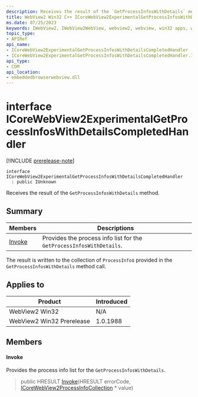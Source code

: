 ```yaml
---
description: Receives the result of the `GetProcessInfosWithDetails` method.
title: WebView2 Win32 C++ ICoreWebView2ExperimentalGetProcessInfosWithDetailsCompletedHandler
ms.date: 07/25/2023
keywords: IWebView2, IWebView2WebView, webview2, webview, win32 apps, win32, edge, ICoreWebView2, ICoreWebView2Controller, browser control, edge html, ICoreWebView2ExperimentalGetProcessInfosWithDetailsCompletedHandler
topic_type: 
- APIRef
api_name:
- ICoreWebView2ExperimentalGetProcessInfosWithDetailsCompletedHandler
- ICoreWebView2ExperimentalGetProcessInfosWithDetailsCompletedHandler.Invoke
api_type:
- COM
api_location:
- embeddedbrowserwebview.dll
---
```


# interface ICoreWebView2ExperimentalGetProcessInfosWithDetailsCompletedHandler

[!INCLUDE [prerelease-note](../includes/prerelease-note.md)]

```
interface ICoreWebView2ExperimentalGetProcessInfosWithDetailsCompletedHandler
  : public IUnknown
```

Receives the result of the `GetProcessInfosWithDetails` method.

## Summary

 Members                        | Descriptions
--------------------------------|---------------------------------------------
[Invoke](#invoke) | Provides the process info list for the `GetProcessInfosWithDetails`.

The result is written to the collection of `ProcessInfo`s provided in the `GetProcessInfosWithDetails` method call.

## Applies to

Product                         | Introduced
--------------------------------|---------------------------------------------
WebView2 Win32            |    N/A
WebView2 Win32 Prerelease |    1.0.1988

## Members

#### Invoke

Provides the process info list for the `GetProcessInfosWithDetails`.

> public HRESULT [Invoke](#invoke)(HRESULT errorCode, [ICoreWebView2ProcessInfoCollection](icorewebview2processinfocollection.md) * value)

